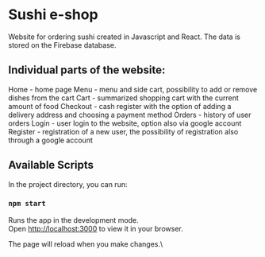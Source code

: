 # Sushi e-shop
Website for ordering sushi created in Javascript and React. The data is stored on the Firebase database.

## Individual parts of the website:
Home - home page
Menu - menu and side cart, possibility to add or remove dishes from the cart
Cart - summarized shopping cart with the current amount of food
Checkout - cash register with the option of adding a delivery address and choosing a payment method
Orders - history of user orders
Login - user login to the website, option also via google account
Register - registration of a new user, the possibility of registration also through a google account

## Available Scripts

In the project directory, you can run:

### `npm start`

Runs the app in the development mode.\
Open [http://localhost:3000](http://localhost:3000) to view it in your browser.

The page will reload when you make changes.\

